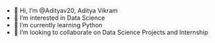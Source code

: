 - 👋 Hi, I’m @Adityav20, Aditya Vikram
- 👀 I’m interested in Data Science
- 🌱 I’m currently learning Python
- 💞️ I’m looking to collaborate on Data Science Projects and Internship

<!---
Adityav20/Adityav20 is a ✨ special ✨ repository because its `README.md` (this file) appears on your GitHub profile.
You can click the Preview link to take a look at your changes.
--->
